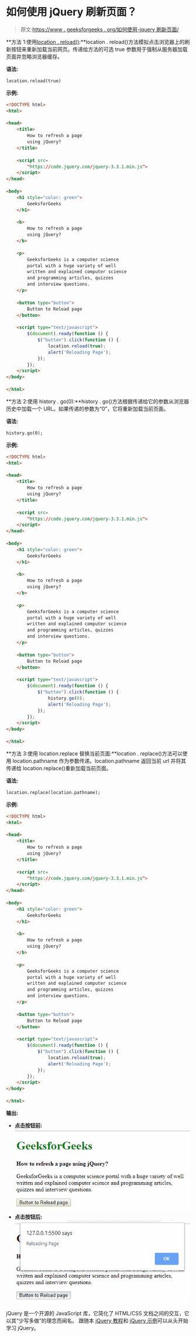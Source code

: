 # 如何使用 jQuery 刷新页面？

> 原文:[https://www . geeksforgeeks . org/如何使用-jquery 刷新页面/](https://www.geeksforgeeks.org/how-to-refresh-a-page-using-jquery/)

**方法 1:使用[location . reload()](https://www.geeksforgeeks.org/html-dom-location-reload-method/):**location . reload()方法模拟点击浏览器上的刷新按钮来重新加载当前网页。传递给方法的可选 true 参数用于强制从服务器加载页面并忽略浏览器缓存。

**语法:**

```html
location.reload(true)
```

**示例:**

```html
<!DOCTYPE html>
<html>

<head>
    <title>
        How to refresh a page
        using jQuery?
    </title>

    <script src=
        "https://code.jquery.com/jquery-3.3.1.min.js">
    </script>
</head>

<body>
    <h1 style="color: green">
        GeeksforGeeks
    </h1>

    <b>
        How to refresh a page
        using jQuery?
    </b>

    <p>
        GeeksforGeeks is a computer science
        portal with a huge variety of well
        written and explained computer science
        and programming articles, quizzes
        and interview questions.
    </p>

    <button type="button">
        Button to Reload page
    </button>

    <script type="text/javascript">
        $(document).ready(function () {
            $("button").click(function () {
                location.reload(true);
                alert('Reloading Page');
            });
        });
    </script>
</body>

</html>                    
```

**方法 2:使用 history . go(0):**history . go()方法根据传递给它的参数从浏览器历史中加载一个 URL。如果传递的参数为“0”，它将重新加载当前页面。

**语法:**

```html
history.go(0);
```

**示例:**

```html
<!DOCTYPE html>
<html>

<head>
    <title>
        How to refresh a page
        using jQuery?
    </title>

    <script src=
        "https://code.jquery.com/jquery-3.3.1.min.js">
    </script>
</head>

<body>
    <h1 style="color: green">
        GeeksforGeeks
    </h1>

    <b>
        How to refresh a page
        using jQuery?
    </b>

    <p>
        GeeksforGeeks is a computer science
        portal with a huge variety of well
        written and explained computer science
        and programming articles, quizzes
        and interview questions.
    </p>

    <button type="button">
        Button to Reload page
    </button>

    <script type="text/javascript">
        $(document).ready(function () {
            $("button").click(function () {
                history.go(0);
                alert('Reloading Page');
            });
        });
    </script>
</body>

</html>                    
```

**方法 3:使用 location.replace 替换当前页面:**location . replace()方法可以使用 location.pathname 作为参数传递。location.pathname 返回当前 url 并将其传递给 location.replace()重新加载当前页面。

**语法:**

```html
location.replace(location.pathname);
```

**示例:**

```html
<!DOCTYPE html>
<html>

<head>
    <title>
        How to refresh a page
        using jQuery?
    </title>

    <script src=
        "https://code.jquery.com/jquery-3.3.1.min.js">
    </script>
</head>

<body>
    <h1 style="color: green">
        GeeksforGeeks
    </h1>

    <b>
        How to refresh a page
        using jQuery?
    </b>

    <p>
        GeeksforGeeks is a computer science
        portal with a huge variety of well
        written and explained computer science
        and programming articles, quizzes
        and interview questions.
    </p>

    <button type="button">
        Button to Reload page
    </button>

    <script type="text/javascript">
        $(document).ready(function () {
            $("button").click(function () {
                location.reload(true);
                alert('Reloading Page');
            });
        });
    </script>
</body>

</html>                    
```

**输出:**

*   **点击按钮前:** ![before-reload](img/86a2142eaa662662c202bd4c0cc48b99.png)
*   **点击按钮后:** ![after-reload](img/6bdcad1851335cbf36ea43ec71798dc5.png)

jQuery 是一个开源的 JavaScript 库，它简化了 HTML/CSS 文档之间的交互，它以其“少写多做”的理念而闻名。
跟随本 [jQuery 教程](https://www.geeksforgeeks.org/jquery-tutorials/)和 [jQuery 示例](https://www.geeksforgeeks.org/jquery-examples/)可以从头开始学习 jQuery。